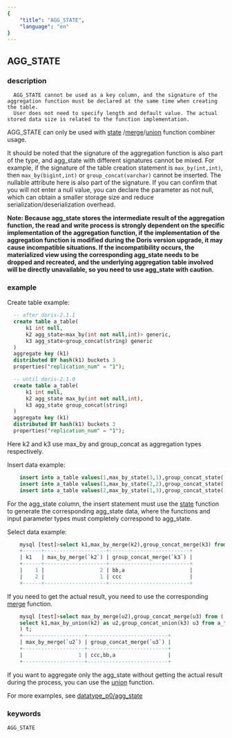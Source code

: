 ```yaml
---
{
    "title": "AGG_STATE",
    "language": "en"
}
---
```


## AGG_STATE
### description
      AGG_STATE cannot be used as a key column, and the signature of the aggregation function must be declared at the same time when creating the table.
      User does not need to specify length and default value. The actual stored data size is related to the function implementation.
    
  AGG_STATE can only be used with [state](../../../sql-functions/combinators/state)
     /[merge](../../../sql-functions/combinators/merge)/[union](../../../sql-functions/combinators/union) function combiner usage.
    
  It should be noted that the signature of the aggregation function is also part of the type, and agg_state with different signatures cannot be mixed. For example, if the signature of the table creation statement is `max_by(int,int)`, then `max_by(bigint,int)` or `group_concat(varchar)` cannot be inserted.
   The nullable attribute here is also part of the signature. If you can confirm that you will not enter a null value, you can declare the parameter as not null, which can obtain a smaller storage size and reduce serialization/deserialization overhead.

**Note: Because agg_state stores the intermediate result of the aggregation function, the read and write process is strongly dependent on the specific implementation of the aggregation function, if the implementation of the aggregation function is modified during the Doris version upgrade, it may cause incompatible situations. If the incompatibility occurs, the materialized view using the corresponding agg_state needs to be dropped and recreated, and the underlying aggregation table involved will be directly unavailable, so you need to use agg_state with caution.**

### example

Create table example:
```sql
  -- after doris-2.1.1
  create table a_table(
      k1 int null,
      k2 agg_state<max_by(int not null,int)> generic,
      k3 agg_state<group_concat(string) generic
  )
  aggregate key (k1)
  distributed BY hash(k1) buckets 3
  properties("replication_num" = "1");  

  -- until doris-2.1.0
  create table a_table(
      k1 int null,
      k2 agg_state max_by(int not null,int),
      k3 agg_state group_concat(string)
  )
  aggregate key (k1)
  distributed BY hash(k1) buckets 3
  properties("replication_num" = "1");
```
Here k2 and k3 use max_by and group_concat as aggregation types respectively.

Insert data example:
```sql
    insert into a_table values(1,max_by_state(3,1),group_concat_state('a'));
    insert into a_table values(1,max_by_state(2,2),group_concat_state('bb'));
    insert into a_table values(2,max_by_state(1,3),group_concat_state('ccc'));
```
For the agg_state column, the insert statement must use the [state](../../../sql-functions/combinators/state) function to generate the corresponding agg_state data, where the functions and input parameter types must completely correspond to agg_state.

Select data example:
```sql
    mysql [test]>select k1,max_by_merge(k2),group_concat_merge(k3) from a_table group by k1 order by k1;
    +------+--------------------+--------------------------+
    | k1   | max_by_merge(`k2`) | group_concat_merge(`k3`) |
    +------+--------------------+--------------------------+
    |    1 |                  2 | bb,a                     |
    |    2 |                  1 | ccc                      |
    +------+--------------------+--------------------------+
```
If you need to get the actual result, you need to use the corresponding [merge](../../../sql-functions/combinators/merge) function.

```sql
    mysql [test]>select max_by_merge(u2),group_concat_merge(u3) from (
    select k1,max_by_union(k2) as u2,group_concat_union(k3) u3 from a_table group by k1 order by k1
    ) t;
    +--------------------+--------------------------+
    | max_by_merge(`u2`) | group_concat_merge(`u3`) |
    +--------------------+--------------------------+
    |                  1 | ccc,bb,a                 |
    +--------------------+--------------------------+
```
If you want to aggregate only the agg_state without getting the actual result during the process, you can use the [union](../../../sql-functions/combinators/union) function.

For more examples, see [datatype_p0/agg_state](https://github.com/apache/doris/tree/master/regression-test/suites/datatype_p0/agg_state)
### keywords

    AGG_STATE
